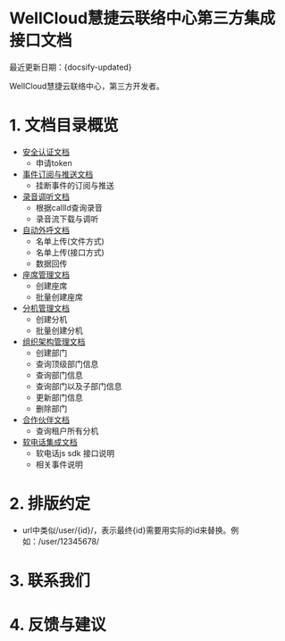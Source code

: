# WellCloud慧捷云联络中心第三方集成接口文档

最近更新日期：{docsify-updated}

WellCloud慧捷云联络中心，第三方开发者。

# 1. 文档目录概览

- [安全认证文档](security.md)
    - 申请token
- [事件订阅与推送文档](event.md)
    - 挂断事件的订阅与推送
- [录音调听文档](recording.md)
    - 根据callId查询录音
    - 录音流下载与调听
- [自动外呼文档](ocm.md)
    - 名单上传(文件方式)
    - 名单上传(接口方式)
    - 数据回传
- [座席管理文档](agent.md)
    - 创建座席
    - 批量创建座席
- [分机管理文档](extension.md)
    - 创建分机
    - 批量创建分机
- [组织架构管理文档](org.md)
    - 创建部门
    - 查询顶级部门信息
    - 查询部门信息
    - 查询部门以及子部门信息
    - 更新部门信息
    - 删除部门
- [合作伙伴文档](partner.md)
    - 查询租户所有分机
- [软电话集成文档](https://github.com/wangduanduan/wellclient)
    - 软电话js sdk 接口说明
    - 相关事件说明

# 2. 排版约定

- url中类似/user/{id}/，表示最终{id}需要用实际的id来替换。例如：/user/12345678/

# 3. 联系我们

# 4. 反馈与建议
